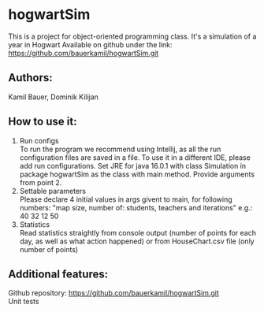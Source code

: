 # hogwartSim
This is a project for object-oriented programming class. It's a simulation of a year in Hogwart
Available on github under the link: https://github.com/bauerkamil/hogwartSim.git

## Authors:
Kamil Bauer,
Dominik Kilijan

## How to use it:
1. Run configs <br />
To run the program we recommend using Intellij, as all the run configuration files are saved in a file. To use it in a different IDE, please add run configurations. Set JRE for java 16.0.1 with class Simulation in package hogwartSim as the class with main method. Provide arguments from point 2.
2. Settable parameters <br />
Please declare 4 initial values in args givent to main, for following numbers:
"map size, number of: students, teachers and iterations"
e.g.: 40 32 12 50
3. Statistics <br />
Read statistics straightly from console output (number of points for each day, as well as what action happened) or from HouseChart.csv file (only number of points)

## Additional features:
Github repository: https://github.com/bauerkamil/hogwartSim.git <br />
Unit tests
